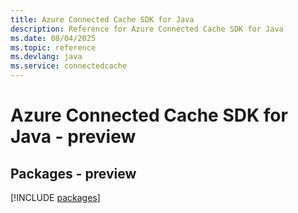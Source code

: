 ```yaml
---
title: Azure Connected Cache SDK for Java
description: Reference for Azure Connected Cache SDK for Java
ms.date: 08/04/2025
ms.topic: reference
ms.devlang: java
ms.service: connectedcache
---
```

# Azure Connected Cache SDK for Java - preview
## Packages - preview
[!INCLUDE [packages](connected-cache-index.md)]